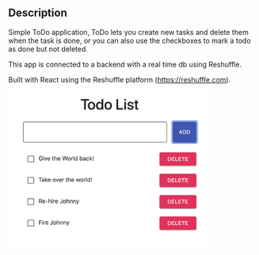 ## Description

Simple ToDo application, ToDo lets you create new tasks and delete them when the task is done, or you can also use the checkboxes to mark a todo as done but not deleted.

This app is connected to a backend with a real time db using Reshuffle.

Built with React using the Reshuffle platform (https://reshuffle.com).

<p>
  <img src="./app-screen.png" width="80%" height="80%">
</p>
